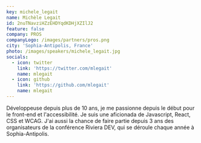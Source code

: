 ```yaml
---
key: michele_legait
name: Michèle Legait
id: 2nuTNavziHZzEHDYqdKDHjXZIlJ2
feature: false
company: PROS
companyLogo: /images/partners/pros.png
city: 'Sophia-Antipolis, France'
photo: /images/speakers/michele_legait.jpg
socials:
  - icon: twitter
    link: 'https://twitter.com/mlegait'
    name: mlegait
  - icon: github
    link: 'https://github.com/mlegait'
    name: mlegait
---
```

Développeuse depuis plus de 10 ans, je me passionne depuis le début pour le front-end et l'accessibilité. Je suis une aficionada de Javascript, React, CSS et WCAG.
J'ai aussi la chance de faire partie depuis 3 ans des organisateurs de la conférence Riviera DEV, qui se déroule chaque année à Sophia-Antipolis.